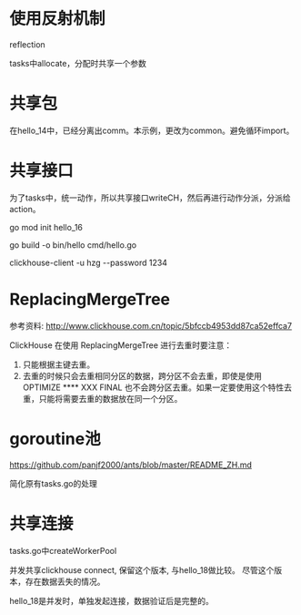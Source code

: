 使用反射机制
==========

reflection

tasks中allocate，分配时共享一个参数

共享包
=====

在hello_14中，已经分离出comm。本示例，更改为common。避免循环import。

共享接口
=======

为了tasks中，统一动作，所以共享接口writeCH，然后再进行动作分派，分派给action。

go mod init hello_16

go build -o bin/hello cmd/hello.go

clickhouse-client -u hzg --password 1234

ReplacingMergeTree
==================

参考资料: http://www.clickhouse.com.cn/topic/5bfccb4953dd87ca52effca7

ClickHouse 在使用 ReplacingMergeTree 进行去重时要注意：  
1. 只能根据主键去重。
2. 去重的时候只会去重相同分区的数据，跨分区不会去重，即使是使用 OPTIMIZE **** XXX FINAL 也不会跨分区去重。如果一定要使用这个特性去重，只能将需要去重的数据放在同一个分区。

goroutine池
===========

https://github.com/panjf2000/ants/blob/master/README_ZH.md

简化原有tasks.go的处理

共享连接
=======
tasks.go中createWorkerPool

并发共享clickhouse connect, 保留这个版本, 与hello_18做比较。
尽管这个版本，存在数据丢失的情况。

hello_18是并发时，单独发起连接，数据验证后是完整的。